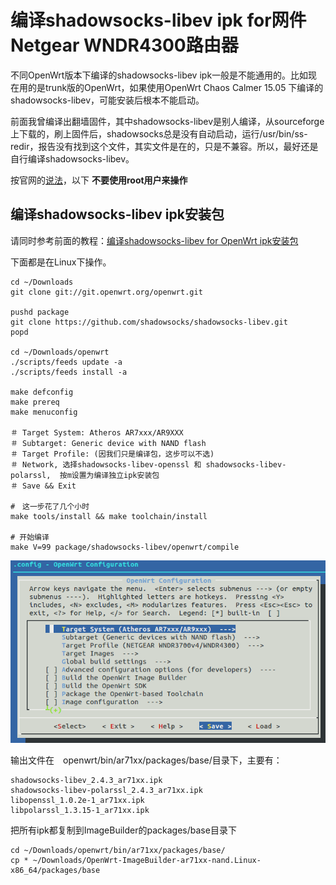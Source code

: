 编译shadowsocks-libev ipk for网件Netgear WNDR4300路由器
====================================================

不同OpenWrt版本下编译的shadowsocks-libev ipk一般是不能通用的。比如现在用的是trunk版的OpenWrt，如果使用OpenWrt Chaos Calmer 15.05 下编译的shadowsocks-libev，可能安装后根本不能启动。

前面我曾编译出翻墙固件，其中shadowsocks-libev是别人编译，从sourceforge上下载的，刷上固件后，shadowsocks总是没有自动启动，运行/usr/bin/ss-redir，报告没有找到这个文件，其实文件是在的，只是不兼容。所以，最好还是自行编译shadowsocks-libev。

按官网的[说法](https://wiki.openwrt.org/doc/howto/build)，以下 **不要使用root用户来操作**


## 编译shadowsocks-libev ipk安装包

请同时参考前面的教程：[编译shadowsocks-libev for OpenWrt ipk安装包](../04.1.md)

下面都是在Linux下操作。

	cd ~/Downloads
	git clone git://git.openwrt.org/openwrt.git
	
	pushd package
	git clone https://github.com/shadowsocks/shadowsocks-libev.git
	popd
	
	cd ~/Downloads/openwrt
	./scripts/feeds update -a
	./scripts/feeds install -a	
	
	make defconfig
	make prereq
	make menuconfig			

	＃ Target System: Atheros AR7xxx/AR9XXX  
	＃ Subtarget: Generic device with NAND flash
	＃ Target Profile: (因我们只是编译包，这步可以不选)
	＃ Network, 选择shadowsocks-libev-openssl 和 shadowsocks-libev-polarssl,  按m设置为编译独立ipk安装包
	＃ Save && Exit

	#　这一步花了几个小时
	make tools/install && make toolchain/install
	
	# 开始编译
	make V=99 package/shadowsocks-libev/openwrt/compile	

![](images/2.shadowsocks-libev-ipk-menuconfig.png)

输出文件在　openwrt/bin/ar71xx/packages/base/目录下，主要有：

	shadowsocks-libev_2.4.3_ar71xx.ipk
	shadowsocks-libev-polarssl_2.4.3_ar71xx.ipk
	libopenssl_1.0.2e-1_ar71xx.ipk
	libpolarssl_1.3.15-1_ar71xx.ipk
	
把所有ipk都复制到ImageBuilder的packages/base目录下

	cd ~/Downloads/openwrt/bin/ar71xx/packages/base/
	cp * ~/Downloads/OpenWrt-ImageBuilder-ar71xx-nand.Linux-x86_64/packages/base